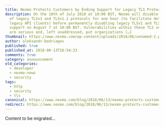 ```yaml
---
title: Nexmo Protects Customers by Ending Support for Legacy TLS Protocols
description: On the 10th of July 2018 at 10:00 BST, Nexmo will disable support
  of legacy TLSv1 and TLSv1.1 protocols for one hour (to facilitate detection of
  legacy API clients) before permanently disabling legacy TLSv1 and TLSv1.1
  support on August 7 at 10:00 BST. Vulnerabilities within these TLS versions
  are serious and, left unaddressed, put organizations […]
thumbnail: https://www.nexmo.com/wp-content/uploads/2018/06/unnamed-2.png
author: oleksandr-bodriagov
published: true
published_at: 2018-06-13T16:54:23
comments: true
category: announcement
old_categories:
  - developer
  - nexmo-news
  - security
tags:
  - http
  - security
  - tls
canonical: https://www.nexmo.com/blog/2018/06/13/nexmo-protects-customers-by-ending-support-for-legacy-tls-protocols
redirect: https://www.nexmo.com/blog/2018/06/13/nexmo-protects-customers-by-ending-support-for-legacy-tls-protocols
---
```

Content to be migrated...